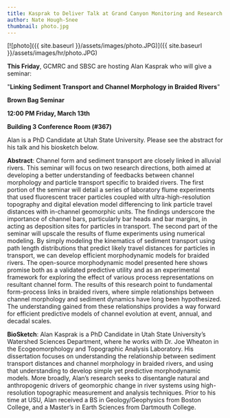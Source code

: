 ```yaml
---
title: Kasprak to Deliver Talk at Grand Canyon Monitoring and Research Center
author: Nate Hough-Snee
thumbnail: photo.jpg
---
```


[![photo]({{ site.baseurl }}/assets/images/photo.JPG)]({{ site.baseurl }}/assets/images/hr/photo.JPG)

**This Friday**, GCMRC and SBSC are hosting Alan Kasprak who will give a seminar:

"**Linking Sediment Transport and Channel Morphology in Braided Rivers**"

**Brown Bag Seminar**

**12:00 PM Friday, March 13th**

**Building 3 Conference Room (#367)**

Alan is a PhD Candidate at Utah State University. Please see the abstract for his talk and his biosketch below.

**Abstract**: Channel form and sediment transport are closely linked in alluvial rivers. This seminar will focus on two research directions, both aimed at developing a better understanding of feedbacks between channel morphology and particle transport specific to braided rivers. The first portion of the seminar will detail a series of laboratory flume experiments that used fluorescent tracer particles coupled with ultra-high-resolution topography and digital elevation model differencing to link particle travel distances with in-channel geomorphic units. The findings underscore the importance of channel bars, particularly bar heads and bar margins, in acting as deposition sites for particles in transport. The second part of the seminar will upscale the results of flume experiments using numerical modeling. By simply modeling the kinematics of sediment transport using path length distributions that predict likely travel distances for particles in transport, we can develop efficient morphodynamic models for braided rivers. The open-source morphodynamic model presented here shows promise both as a validated predictive utility and as an experimental framework for exploring the effect of various process representations on resultant channel form. The results of this research point to fundamental form-process links in braided rivers, where simple relationships between channel morphology and sediment dynamics have long been hypothesized. The understanding gained from these relationships provides a way forward for efficient predictive models of channel evolution at event, annual, and decadal scales.

 

**BioSketch**: Alan Kasprak is a PhD Candidate in Utah State University’s Watershed Sciences Department, where he works with Dr. Joe Wheaton in the Ecogeomorphology and Topographic Analysis Laboratory. His dissertation focuses on understanding the relationship between sediment transport distances and channel morphology in braided rivers, and using that understanding to develop simple yet predictive morphodynamic models. More broadly, Alan’s research seeks to disentangle natural and anthropogenic drivers of geomorphic change in river systems using high-resolution topographic measurement and analysis techniques. Prior to his time at USU, Alan received a BS in Geology/Geophysics from Boston College, and a Master’s in Earth Sciences from Dartmouth College. 